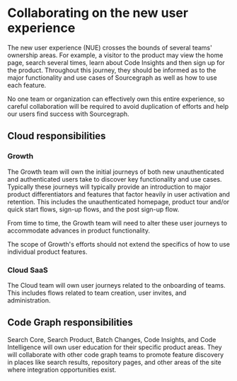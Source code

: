 # Collaborating on the new user experience

The new user experience (NUE) crosses the bounds of several teams' ownership areas. For example, a visitor to the product may view the home page, search several times, learn about Code Insights and then sign up for the product. Throughout this journey, they should be informed as to the major functionality and use cases of Sourcegraph as well as how to use each feature.

No one team or organization can effectively own this entire experience, so careful collaboration will be required to avoid duplication of efforts and help our users find success with Sourcegraph.

## Cloud responsibilities

### Growth

The Growth team will own the initial journeys of both new unauthenticated and authenticated users take to discover key functionality and use cases. Typically these journeys will typically provide an introduction to major product differentiators and features that factor heavily in user activation and retention. This includes the unauthenticated homepage, product tour and/or quick start flows, sign-up flows, and the post sign-up flow.

From time to time, the Growth team will need to alter these user journeys to accommodate advances in product functionality.

The scope of Growth's efforts should not extend the specifics of how to use individual product features.

### Cloud SaaS

The Cloud team will own user journeys related to the onboarding of teams. This includes flows related to team creation, user invites, and administration.

## Code Graph responsibilities

Search Core, Search Product, Batch Changes, Code Insights, and Code Intelligence will own user education for their specific product areas. They will collaborate with other code graph teams to promote feature discovery in places like search results, repository pages, and other areas of the site where integration opportunities exist.
